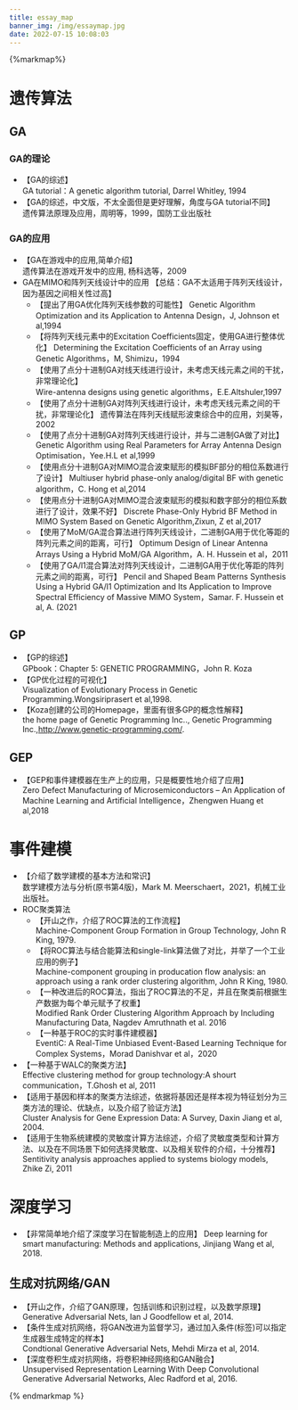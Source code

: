 ```yaml
---
title: essay_map
banner_img: /img/essaymap.jpg
date: 2022-07-15 10:08:03
---
```

{%markmap%}
# 遗传算法
## GA
### GA的理论
- 【GA的综述】  
   GA tutorial：A genetic algorithm tutorial, Darrel Whitley, 1994
- 【GA的综述，中文版，不太全面但是更好理解，角度与GA tutorial不同】  
   遗传算法原理及应用，周明等，1999，国防工业出版社
### GA的应用
- 【GA在游戏中的应用,简单介绍】  
   遗传算法在游戏开发中的应用, 杨科选等，2009
- GA在MIMO和阵列天线设计中的应用
  【总结：GA不太适用于阵列天线设计，因为基因之间相关性过高】  
  - 【提出了用GA优化阵列天线参数的可能性】
    Genetic Algorithm Optimization and its Application to Antenna Design，J, Johnson et al,1994 
  - 【将阵列天线元素中的Excitation Coefficients固定，使用GA进行整体优化】
    Determining the Excitation Coefficients of an Array using Genetic Algorithms，M, Shimizu，1994
  - 【使用了点分十进制GA对线天线进行设计，未考虑天线元素之间的干扰，非常理论化】  
    Wire-antenna designs using genetic algorithms，E.E.Altshuler,1997
  - 【使用了点分十进制GA对阵列天线进行设计，未考虑天线元素之间的干扰，非常理论化】
    遗传算法在阵列天线赋形波束综合中的应用，刘昊等，2002
  - 【使用了点分十进制GA对阵列天线进行设计，并与二进制GA做了对比】
    Genetic Algorithm using Real Parameters for Array Antenna Design Optimisation，Yee.H.L et al,1999  
  - 【使用点分十进制GA对MIMO混合波束赋形的模拟BF部分的相位系数进行了设计】
    Multiuser hybrid phase-only analog/digital BF with genetic algorithm，C. Hong et al,2014  
  - 【使用点分十进制GA对MIMO混合波束赋形的模拟和数字部分的相位系数进行了设计，效果不好】
    Discrete Phase-Only Hybrid BF Method in MIMO System Based on Genetic Algorithm,Zixun, Z et al,2017
  - 【使用了MoM/GA混合算法进行阵列天线设计，二进制GA用于优化等距的阵列元素之间的距离，可行】
    Optimum Design of Linear Antenna Arrays Using a Hybrid MoM/GA Algorithm，A. H. Hussein et al，2011
  - 【使用了GA/l1混合算法对阵列天线设计，二进制GA用于优化等距的阵列元素之间的距离，可行】
    Pencil and Shaped Beam Patterns Synthesis Using a Hybrid GA/l1 Optimization and Its Application to Improve Spectral Efficiency of Massive MIMO System，Samar. F. Hussein et al, A. (2021
## GP
- 【GP的综述】  
   GPbook：Chapter 5: GENETIC PROGRAMMING，John R. Koza  
- 【GP优化过程的可视化】  
   Visualization of Evolutionary Process in Genetic Programming.Wongsiriprasert et al,1998.  
- 【Koza创建的公司的Homepage，里面有很多GP的概念性解释】  
  the home page of Genetic Programming Inc.., Genetic Programming Inc.,http://www.genetic-programming.com/.  

## GEP
- 【GEP和事件建模器在生产上的应用，只是概要性地介绍了应用】  
   Zero Defect Manufacturing of Microsemiconductors – An Application of Machine Learning and Artificial Intelligence，Zhengwen Huang et al,2018

# 事件建模
- 【介绍了数学建模的基本方法和常识】  
  数学建模方法与分析(原书第4版)，Mark M. Meerschaert，2021，机械工业出版社。  
- ROC聚类算法  
  - 【开山之作，介绍了ROC算法的工作流程】  
     Machine-Component Group Formation in Group Technology, John R King, 1979.  
  - 【将ROC算法与结合能算法和single-link算法做了对比，并举了一个工业应用的例子】  
     Machine-component grouping in producation flow analysis: an approach using a rank order clustering algorithm, John R King, 1980.  
  - 【一种改进后的ROC算法，指出了ROC算法的不足，并且在聚类前根据生产数据为每个单元赋予了权重】  
     Modified Rank Order Clustering Algorithm Approach by Including Manufacturing Data, Nagdev Amruthnath et al. 2016  
  - 【一种基于ROC的实时事件建模器】  
     EventiC: A Real-Time Unbiased Event-Based Learning Technique for Complex Systems，Morad Danishvar et al，2020
- 【一种基于WALC的聚类方法】  
  Effective clustering method for group technology:A shourt communication，T.Ghosh et al, 2011
- 【适用于基因和样本的聚类方法综述，依据将基因还是样本视为特征划分为三类方法的理论、优缺点，以及介绍了验证方法】  
  Cluster Analysis for Gene Expression Data: A Survey, Daxin Jiang et al, 2004.
- 【适用于生物系统建模的灵敏度计算方法综述，介绍了灵敏度类型和计算方法、以及在不同场景下如何选择灵敏度、以及相关软件的介绍，十分推荐】  
   Sentitivity analysis approaches applied to systems biology models, Zhike Zi, 2011

# 深度学习
- 【非常简单地介绍了深度学习在智能制造上的应用】
  Deep learning for smart manufacturing: Methods and applications, Jinjiang Wang et al, 2018.  

## 生成对抗网络/GAN
- 【开山之作，介绍了GAN原理，包括训练和识别过程，以及数学原理】  
  Generative Adversarial Nets, Ian J Goodfellow et al, 2014.  
- 【条件生成对抗网络，将GAN改进为监督学习，通过加入条件(标签)可以指定生成器生成特定的样本】  
  Condtional Generative Adversarial Nets, Mehdi Mirza et al, 2014.  
- 【深度卷积生成对抗网络，将卷积神经网络和GAN融合】  
  Unsupervised Representation Learning With Deep Convolutional Generative Adversarial Networks, Alec Radford et al, 2016.  

{% endmarkmap %}
